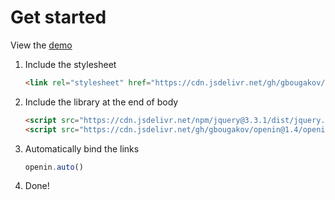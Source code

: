 # Get started
View the [demo](https://oss.bygeorgenet.me/openin/demo.html)
1. Include the stylesheet
	```html
	<link rel="stylesheet" href="https://cdn.jsdelivr.net/gh/gbougakov/openin@1.4/openin.min.css"/>
	```
2. Include the library at the end of body
	```html
	<script src="https://cdn.jsdelivr.net/npm/jquery@3.3.1/dist/jquery.min.js"></script>
	<script src="https://cdn.jsdelivr.net/gh/gbougakov/openin@1.4/openin.min.js"></script>
	```
3. Automatically bind the links
	```js
	openin.auto()
	```
4. Done!